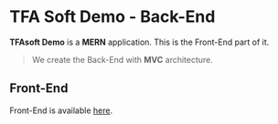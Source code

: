 # TFA Soft Demo - Back-End

**TFAsoft Demo** is a **MERN** application. This is the Front-End part of it.

> We create the Back-End with **MVC** architecture.

## Front-End

Front-End is available [here](https://github.com/tele-fa/demo-frontend).